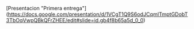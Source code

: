 [Presentacion "Primera entrega"] (https://docs.google.com/presentation/d/1VCgT1Q9S6odJCqmITmptGDobT3TbOqVwpQBkQFrZHEE/edit#slide=id.gb4f8b65a5d_0_0)

